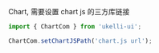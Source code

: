 Chart, 需要设置 chart js 的三方库链接

```jsx static
import { ChartCom } from 'ukelli-ui';

ChartCom.setChartJSPath('chart.js url');
```
